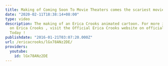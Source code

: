 ```yaml
---
title: Making of Coming Soon To Movie Theaters comes the scariest movie ever
date: "2020-02-11T18:38:14+08:00"
type: video
description: The making of an Erica Crooks animated cartoon. For more information
  on Erica Crooks , visit the Official Erica Crooks website on officialericcrooks.com
  Today !
publishdate: "2016-01-21T03:07:20.000Z"
url: /ericacrooks/lGx78ANz2DE/
providers:
  youtube:
    id: lGx78ANz2DE
---
```

